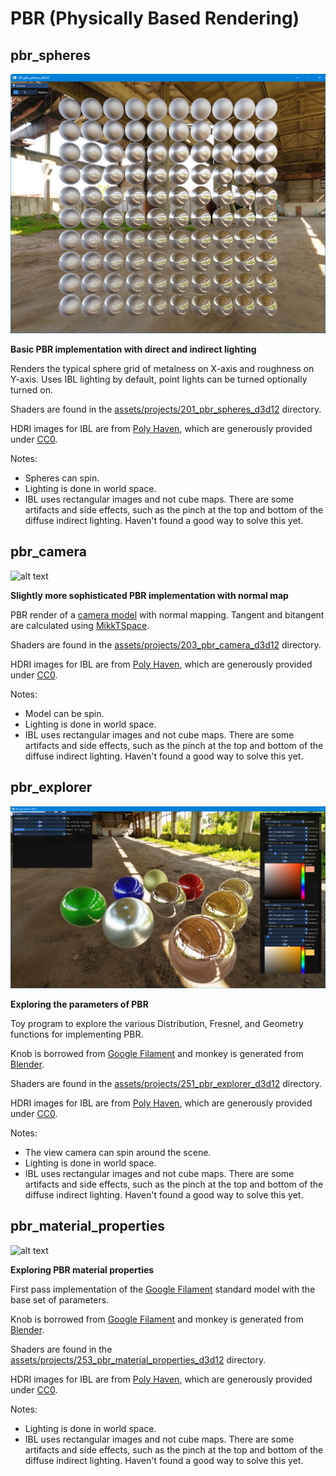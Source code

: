 # PBR (Physically Based Rendering)

## pbr_spheres
![alt text](../../images/screenshots/pbr/pbr_spheres.png?raw=true)

**Basic PBR implementation with direct and indirect lighting**

Renders the typical sphere grid of metalness on X-axis and roughness on Y-axis. 
Uses IBL lighting by default, point lights can be turned optionally turned on.

Shaders are found in the [assets/projects/201_pbr_spheres_d3d12](https://github.com/chaoticbob/GraphicsExperiments/tree/main/assets/projects/201_pbr_spheres_d3d12) directory.

HDRI images for IBL are from [Poly Haven](https://polyhaven.com/hdris), which are generously provided under [CC0](https://polyhaven.com/license).

Notes:
* Spheres can spin.
* Lighting is done in world space.
* IBL uses rectangular images and not cube maps. There are some artifacts and side effects, such as the pinch at the top and bottom of the diffuse indirect lighting. Haven't found a good way to solve this yet.

## pbr_camera
![alt text](../../images/screenshots/pbr/pbr_camera.png?raw=true)

**Slightly more sophisticated PBR implementation with normal map**

PBR render of a [camera model](https://sketchfab.com/3d-models/dae-bilora-bella-46-camera-game-ready-asset-eeb9d9f0627f4783b5d16a8732f0d1a4)
with normal mapping. Tangent and bitangent are calculated using [MikkTSpace](https://github.com/mmikk/MikkTSpace).

Shaders are found in the [assets/projects/203_pbr_camera_d3d12](https://github.com/chaoticbob/GraphicsExperiments/tree/main/assets/projects/203_pbr_camera_d3d12) directory.

HDRI images for IBL are from [Poly Haven](https://polyhaven.com/hdris), which are generously provided under [CC0](https://polyhaven.com/license).

Notes:
* Model can be spin.
* Lighting is done in world space.
* IBL uses rectangular images and not cube maps. There are some artifacts and side effects, such as the pinch at the top and bottom of the diffuse indirect lighting. Haven't found a good way to solve this yet.

## pbr_explorer
![alt text](../../images/screenshots/pbr/pbr_explorer.png?raw=true)

**Exploring the parameters of PBR**

Toy program to explore the various Distribution, Fresnel, and Geometry functions for implementing
PBR. 

Knob is borrowed from [Google Filament](https://github.com/google/filament) and monkey is generated from [Blender](https://www.blender.org/).

Shaders are found in the [assets/projects/251_pbr_explorer_d3d12](https://github.com/chaoticbob/GraphicsExperiments/tree/main/assets/projects/251_pbr_explorer_d3d12) directory.

HDRI images for IBL are from [Poly Haven](https://polyhaven.com/hdris), which are generously provided under [CC0](https://polyhaven.com/license).

Notes:
* The view camera can spin around the scene.
* Lighting is done in world space.
* IBL uses rectangular images and not cube maps. There are some artifacts and side effects, such as the pinch at the top and bottom of the diffuse indirect lighting. Haven't found a good way to solve this yet.

## pbr_material_properties
![alt text](../../images/screenshots/pbr/pbr_material_properties.png?raw=true)

**Exploring PBR material properties**

First pass implementation of the [Google Filament](https://github.com/google/filament) standard model with the base set of parameters.

Knob is borrowed from [Google Filament](https://github.com/google/filament) and monkey is generated from [Blender](https://www.blender.org/).

Shaders are found in the [assets/projects/253_pbr_material_properties_d3d12](https://github.com/chaoticbob/GraphicsExperiments/tree/main/assets/projects/253_pbr_material_properties_d3d12) directory.

HDRI images for IBL are from [Poly Haven](https://polyhaven.com/hdris), which are generously provided under [CC0](https://polyhaven.com/license).

Notes:
* Lighting is done in world space.
* IBL uses rectangular images and not cube maps. There are some artifacts and side effects, such as the pinch at the top and bottom of the diffuse indirect lighting. Haven't found a good way to solve this yet.
